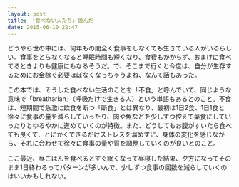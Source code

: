 ```yaml
---
layout: post
title: 「食べない人たち」読んだ
date: 2015-06-10 22:47
---
```


どうやら世の中には、何年もの間全く食事をしなくても生きている人がいるらしい。食事をとらなくなると睡眠時間も短くなり、食費もかからず、おまけに食べてるときよりも健康にもなるそうだ。で、そこまで行くと今度は、自分が生存するためにお金稼ぐ必要ほぼなくなっちゃうよね、なんて話もあった。

この本では、そうした食べない生活のことを「不食」と呼んでいて、同じような意味で「breatharian」（呼吸だけで生きる人）という単語もあるとのこと。不食は、短期間で急激に飲食を断つ「断食」とは異なり、最初は1日2食、1日1食と徐々に食事の量を減らしていったり、肉や魚などを少しずつ控えて菜食にしていったりとゆるやかに進めていくのが特徴。また、どうしてもお腹がすいたら食べても良くて、とにかくできるだけストレスを溜めずに、身体の変化を感じながら、それに合わせて徐々に食事の量や質を調整していくのが良いとのこと。

ここ最近、昼ごはんを食べるとすぐ眠くなって昼寝した結果、夕方になってそのまま1日終わるってパターンが多いんで、少しずつ食事の回数を減らしていくのはいいかもしれない。